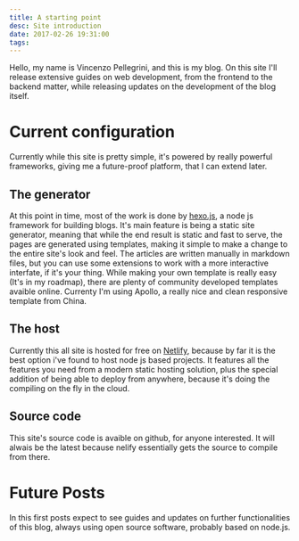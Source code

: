 ```yaml
---
title: A starting point
desc: Site introduction
date: 2017-02-26 19:31:00
tags:
---
```



Hello, my name is Vincenzo Pellegrini, and this is my blog.
On this site I'll release extensive guides on web development, from the frontend to the backend matter, while releasing updates on the development of the blog itself.

<!-- more -->

# Current configuration

Currently while this site is pretty simple, it's powered by really powerful frameworks, giving me a future-proof platform, that I can extend later.

## The generator

At this point in time, most of the work is done by [hexo.js](https://hexo.io/), a node js framework for building blogs. It's main feature is being a static site generator, meaning that while the end result is static and fast to serve, the pages are generated using templates, making it simple to make a change to the entire site's look and feel.
The articles are written manually in markdown files, but you can use some extensions to work with a more interactive interfate, if it's your thing.
 While making your own template is really easy (It's in my roadmap), there are plenty of community developed templates avaible online.
Currenty I'm using Apollo, a really nice and clean responsive template from China.

## The host

Currently this all site is hosted for free on [Netlify](https://www.netlify.com/), because by far it is the best option i've found to host node js based projects. It features all the features you need from a modern static hosting solution, plus the special addition of being able to deploy from anywhere, because it's doing the compiling on the fly in the cloud.

## Source code

This site's source code is avaible on github, for anyone interested. It will alwais be the latest because nelify essentially gets the source to compile from there.

# Future Posts

In this first posts expect to see guides and updates on further functionalities of this blog, always using open source software, probably based on node.js.
